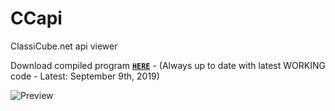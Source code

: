 # CCapi
ClassiCube.net api viewer

Download compiled program [**`HERE`**](http://123dmwm.tk/Random/CCapi.zip) - (Always up to date with latest WORKING code - Latest: September 9th, 2019)

![Preview](https://123dmwm.tk/I/s4815vr.png)
